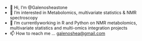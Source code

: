 - 👋 Hi, I’m @Galenosheastone
- 👀 I’m interested in Metabolomics, multivariate statistics & NMR spectroscopy 
- 🌱 I’m currentlyworking in R and Python on NMR metabolomics, multivariate statistics and multi-omics integration projects  
- 📫 How to reach me ... galenoshea@gmail.com

